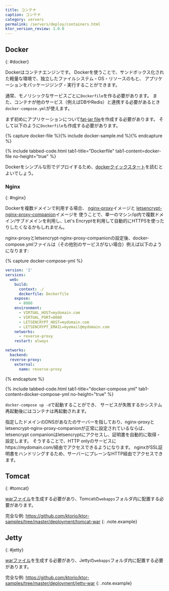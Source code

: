 ```yaml
---
title: コンテナ
caption: コンテナ
category: servers
permalink: /servers/deploy/containers.html
ktor_version_review: 1.0.0
---
```


## Docker
{: #docker}

Dockerはコンテナエンジンです。
Dockerを使うことで、サンドボックス化された軽量な環境で、独立したファイルシステム・OS・リソースのもと、
アプリケーションをパッケージジング・実行することができます。

通常、モノリシックなサービスごとに`Dockerfile`を作る必要があります。
また、コンテナが他のサービス（例えばDBやRedis）と連携する必要があるとき`docker-compose.yml`が使えます。

まず初めにアプリケーションについて[fat-jar file](/servers/deploy/packing/fatjar)を作成する必要があります。
そして以下のように`Dockerfile`も作成する必要があります。

{% capture docker-file %}{% include docker-sample.md %}{% endcapture %}

{% include tabbed-code.html
    tab1-title="Dockerfile" tab1-content=docker-file
    no-height="true"
%}

Dockerをシンプルな形でデプロイするため、[dockerクイックスタート](/quickstart/quickstart/docker.html)を読むとよいでしょう。

### Nginx
{: #nginx}

Dockerを複数ドメインで利用する場合、
[nginx-proxy](https://github.com/jwilder/nginx-proxy)イメージと
[letsencrypt-nginx-proxy-companion](https://github.com/JrCs/docker-letsencrypt-nginx-proxy-companion)イメージを
使うことで、単一のマシン/ip内で複数ドメイン/サブドメインを利用し、Let's Encryptを利用して自動的にHTTPSを使ったりしたくなるかもしれません。

nginx-proxyとletsencrypt-nginx-proxy-companionの設定後、docker-compose.ymlファイルは（その他別のサービスがない場合）例えば以下のようになります:

{% capture docker-compose-yml %}
```yaml
version: '2'
services:
  web:
    build:
      context: ./
      dockerfile: Dockerfile
    expose:
      - 8080
    environment:
      - VIRTUAL_HOST=mydomain.com
      - VIRTUAL_PORT=8080
      - LETSENCRYPT_HOST=mydomain.com
      - LETSENCRYPT_EMAIL=myemail@mydomain.com
    networks:
      - reverse-proxy
    restart: always

networks:
  backend:
  reverse-proxy:
    external:
      name: reverse-proxy
```
{% endcapture %}

{% include tabbed-code.html
    tab1-title="docker-compose.yml" tab1-content=docker-compose-yml
    no-height="true"
%}

`docker-compose up -d`で起動することができ、
サービスが失敗するかシステム再起動後にはコンテナは再起動されます。

指定したドメインのDNSがあなたのサーバーを指しており、nginx-proxyとletsencrypt-nginx-proxy-companionが正常に設定されているならば、
letsencrypt companionはletsencryptにアクセスし、証明書を自動的に取得・設定します。
そうすることで、HTTP onlyのサービスにhttps://mydomain.com/経由でアクセスできるようになります。
nginxがSSL証明書をハンドリングするため、サーバーにプレーンなHTTP経由でアクセスできます。

## Tomcat
{: #tomcat}

[warファイル](/servers/deploy/packing/war)を生成する必要があり、Tomcatの`webapps`フォルダ内に配置する必要があります。

完全な例:
<https://github.com/ktorio/ktor-samples/tree/master/deployment/tomcat-war>
{: .note.example}

## Jetty
{: #jetty}

[warファイル](/servers/deploy/packing/war)を生成する必要があり、Jettyの`webapps`フォルダ内に配置する必要があります。

完全な例:
<https://github.com/ktorio/ktor-samples/tree/master/deployment/jetty-war>
{: .note.example}
